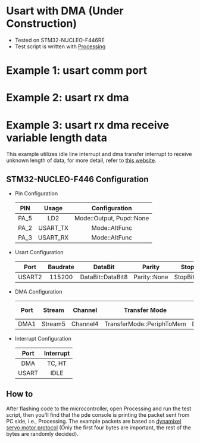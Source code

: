 # Usart with DMA (Under Construction)
- Tested on STM32-NUCLEO-F446RE
- Test script is written with [Processing](https://processing.org/download/)

# Example 1: usart comm port

# Example 2: usart rx dma

# Example 3: usart rx dma receive variable length data
This example utilizes idle line interrupt and dma transfer interrupt to receive unknown length of data, for more detail, refer to [this website](https://stm32f4-discovery.net/2017/07/stm32-tutorial-efficiently-receive-uart-data-using-dma/).

## STM32-NUCLEO-F446 Configuration

- Pin Configuration

  | PIN    |  Usage  |       Configuration       |
  |:------:|:-------:|:-------------------------:|
  | PA_5   |  LD2    |  Mode::Output, Pupd::None |
  | PA_2   | USART_TX|  Mode::AltFunc            |
  | PA_3   | USART_RX|  Mode::AltFunc            |

- Usart Configuration

  |  Port | Baudrate |  DataBit         |   Parity   | StopBit      |
  |:-----:|:--------:|:----------------:|:----------:|:------------:|
  | USART2| 115200   | DataBit::DataBit8|Parity::None| StopBit::Bit1|

- DMA Configuration

  | Port | Stream | Channel  | Transfer Mode           | Memory DataSize| Periph DataSize| Mem Increment | Circular Mode |
  |:----:|:------:|:--------:|:-----------------------:|:--------------:|:--------------:|:-------------:|:-------------:|
  | DMA1 | Stream5| Channel4 | TransferMode::PeriphToMem| DataSize::Byte | DataSize::Byte |  Enabled      |   Enabled     |

- Interrupt Configuration

  | Port | Interrupt |
  |:----:|:---------:|
  | DMA  | TC, HT    |
  | USART| IDLE      |

## How to
After flashing code to the microcontroller, open Processing and run the test script, then you'll find that the pde console is printing the packet sent from PC side, i.e., Processing. The example packets are based on [dynamixel servo motor protocol](http://emanual.robotis.com/docs/en/dxl/protocol1/) (Only the first four bytes are important, the rest of the bytes are randomly decided).
